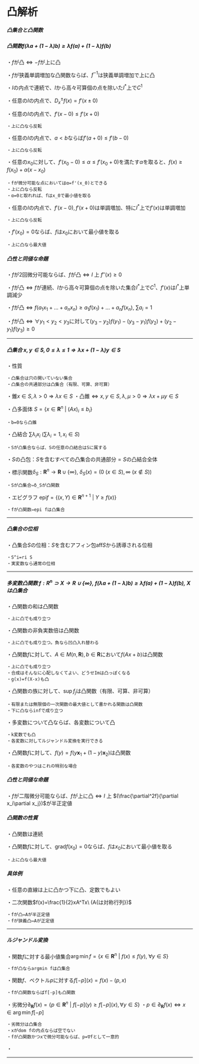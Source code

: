 # 凸解析

##### 凸集合と凸関数

##### 凸関数$f(\lambda a+(1-\lambda)b)\ge\lambda f(a)+(1-\lambda)f(b)$

・$f$が凸$\iff -f$が上に凸

・$f$が狭義単調増加な凸関数ならば、$f^{-1}$は狭義単調増加で上に凸

・$I$の内点で連続で、$I$から高々可算個の点を除いた$I^*$上で$C^1$

・任意の$I$の内点で、$D^{\pm}_xf(x)=f'(x\pm0)$

・任意の$I$の内点で、$f'(x-0)\le f'(x+0)$

    ・上に凸なら反転

・任意の$I$の内点で、$a<b$ならば$f'(a+0)\le f'(b-0)$

    ・上に凸なら反転

・任意の$x_0$に対して、$f'(x_0-0)\le\alpha\le f'(x_0+0)$を満たす$\alpha$を取ると、$f(x)\ge f(x_0)+\alpha(x-x_0)$

    ・fが微分可能な点においてはα=f'(x_0)とできる
    ・上に凸なら反転
    ・α=0と取れれば、fはx_0で最小値を取る

・任意の$I$の内点で、$f'(x-0),f'(x+0)$は単調増加、特に$I^*$上で$f'(x)$は単調増加

    ・上に凸なら反転

・$f'(x_0)=0$ならば、$f$は$x_0$において最小値を取る

    ・上に凸なら最大値

##### 凸性と同値な命題

・$f$が$2$回微分可能ならば、$f$が凸$\iff I$ 上 $f''(x)\ge0$

・$f$が凸$\iff f$が連続、$I$から高々可算個の点を除いた集合$I^*$上で$C^1$、$f'(x)$は$I^*$上単調減少

・$f$が凸$\iff f(a_1x_1+...+a_nx_n)\ge a_1f(x_1)+...+a_nf(x_n),\ \sum a_i=1$

・$f$が凸$\iff\forall y_1<y_2<y_3$に対して$(y_3-y_2)f(y_1)-(y_3-y_1)f(y_2)+(y_2-y_1)f(y_3)\ge0$

---

##### 凸集合 $x,y\in S,0\le\lambda\le1\Rightarrow\lambda x+(1-\lambda)y\in S$

・性質

    ・凸集合は穴の開いていない集合
    ・凸集合の共通部分は凸集合（有限、可算、非可算）

・錐$x\in S,\lambda>0\Rightarrow\lambda x\in S$
・凸錐$\iff x,y\in S,\lambda,\mu>0\Rightarrow\lambda x+\mu y\in S$

・凸多面体 $S=\{x\in\bm{R}^n\ |\ (Ax)_i\le b_i\}$

    ・b=0なら凸錐

・凸結合 $\sum\lambda_ix_i\ (\sum\lambda_i=1,x_i\in S)$

    ・Sが凸集合ならば、Sの任意の凸結合はSに属する

・$S$の凸包：$S$を含むすべての凸集合の共通部分$=S$の凸結合全体

・標示関数$\delta_S:\bm{R}^n\to\bm{R}\cup\{\infty\},\ \delta_S(x)=(0\ (x\in S),\infty\ (x\notin S))$

    ・Sが凸集合⇔δ_Sが凸関数

・エピグラフ $\mathrm{epi}f=\{(x,Y)\in\bm{R}^{n+1}\ |\ Y\ge f(x)\}$

    ・fが凸関数⇔epi fは凸集合

---

##### 凸集合の位相

・凸集合$S$の位相：$S$を含むアフィン包aff$S$から誘導される位相

    ・S^i=ri S
    ・実変数なら通常の位相

---

##### 多変数凸関数 $f:\bm{R}^n\supset X\to\bm{R}\cup\{\infty\},\ f(\lambda a+(1-\lambda)b)\ge\lambda f(a)+(1-\lambda)f(b),\ X$は凸集合

・凸関数の和は凸関数

    ・上に凸でも成り立つ

・凸関数の非負実数倍は凸関数

    ・上に凸でも成り立つ。負なら凹凸入れ替わる

・凸関数$f$に対して、$A\in M(n,\bm{R}),b\in\bm{R}$において$f(Ax+b)$は凸関数

    ・上に凸でも成り立つ
    ・合成はそんなに心配しなくてよい、どうせImは凸っぽくなる
    ・g(x)=f(X-x)も凸


・凸関数の族に対して、$\sup f_j$は凸関数（有限、可算、非可算）

    ・有限または無限個の一次関数の最大値として書かれる関数は凸関数
    ・下に凸ならinfで成り立つ

・多変数について凸ならば、各変数について凸

    ・k変数でも凸
    ・各変数に対してルジャンドル変換を実行できる

・凸関数$f$に対して、$f(y)=f(y\bm{x}_1+(1-y)\bm{x}_2)$は凸関数

    ・各変数のやつはこれの特別な場合



##### 凸性と同値な命題

・$f$が二階微分可能ならば、$f$が上に凸$\iff I$ 上 $(\frac{\partial^2f}{\partial x_i\partial x_j})$が半正定値

##### 凸関数の性質

・凸関数は連続

・凸関数$f$に対して、$\mathrm{grad}f(x_0)=0$ならば、$f$は$x_0$において最小値を取る

    ・上に凸なら最大値

##### 具体例

・任意の直線は上に凸かつ下に凸、定数でもよい

・二次関数$f(x)=\frac{1}{2}xA^Tx\ (A{は対称行列})$

    ・fが凸⇔Aが半正定値
    ・fが狭義凸⇔Aが正定値

---

##### ルジャンドル変換

・関数$f$に対する最小値集合$\arg\min f=\{x\in\bm{R}^n\ |\ f(x)\le f(y),\ \forall y\in S\}$

    ・fが凸ならargmin fは凸集合

・関数$f$、ベクトル$p$に対する$f[-p](x)=f(x)-(p,x)$

    ・fが凸関数ならばf[-p]も凸関数

・劣微分$\partial_{\bm{R}}f(x)=\{p\in\bm{R}^n\ |\ f[-p](y)\ge f[-p](x),\forall y\in S\}$
・$p\in\partial_{\bm{R}}f(x)\iff x\in\arg\min f[-p]$

    ・劣微分は凸集合
    ・xがdom fの内点ならば空でない
    ・fが凸関数かつxで微分可能ならば、p=∇fとして一意的

・

---